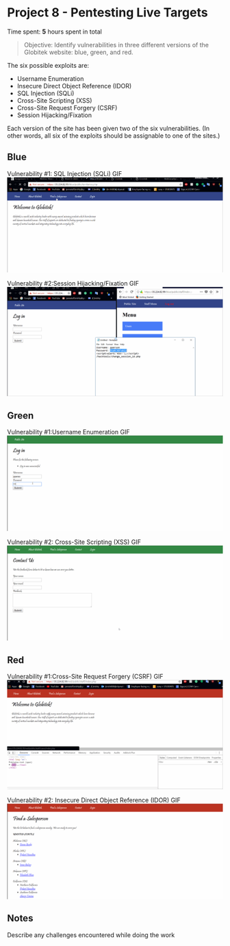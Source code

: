 # Project 8 - Pentesting Live Targets

Time spent: **5** hours spent in total

> Objective: Identify vulnerabilities in three different versions of the Globitek website: blue, green, and red.

The six possible exploits are:
* Username Enumeration
* Insecure Direct Object Reference (IDOR)
* SQL Injection (SQLi)
* Cross-Site Scripting (XSS)
* Cross-Site Request Forgery (CSRF)
* Session Hijacking/Fixation

Each version of the site has been given two of the six vulnerabilities. (In other words, all six of the exploits should be assignable to one of the sites.)

## Blue

Vulnerability #1: SQL Injection (SQLi)
GIF
![](https://github.com/JannatulFBrishty/Web-Security/blob/master/Week8/SQL%20injection.gif)

Vulnerability #2:Session Hijacking/Fixation
GIF
![](https://github.com/JannatulFBrishty/Web-Security/blob/master/Week8/Session%20HijackingFixation.gif)

## Green

Vulnerability #1:Username Enumeration
GIF
![](https://github.com/JannatulFBrishty/Web-Security/blob/master/Week8/user%20enumeration.gif)

Vulnerability #2: Cross-Site Scripting (XSS)
GIF
![](https://github.com/JannatulFBrishty/Web-Security/blob/master/Week8/Cross-Site%20Scripting.gif)

## Red

Vulnerability #1:Cross-Site Request Forgery (CSRF)
GIF
![](https://github.com/JannatulFBrishty/Web-Security/blob/master/Week8/Cross-Site%20Request%20Forgery.gif)

Vulnerability #2: Insecure Direct Object Reference (IDOR)
GIF
![](https://github.com/JannatulFBrishty/Web-Security/blob/master/Week8/Insecure%20Direct%20Object%20Reference.gif)


## Notes

Describe any challenges encountered while doing the work
